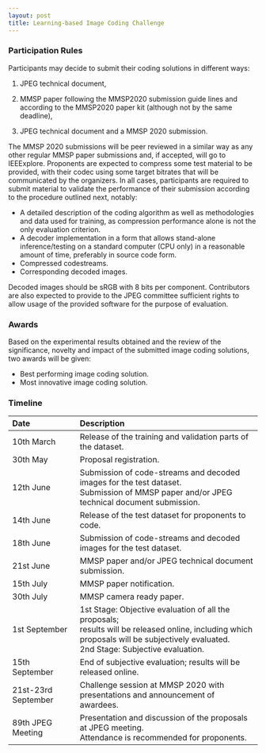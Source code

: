 ```yaml
---
layout: post
title: Learning-based Image Coding Challenge
---
```



### Participation Rules

Participants may decide to submit their coding solutions in different ways:

1. JPEG technical document,

2. MMSP paper following the MMSP2020 submission guide lines and according to the MMSP2020 paper kit (although not by the same deadline),

3. JPEG technical document and a MMSP 2020 submission.

The MMSP 2020 submissions will be peer reviewed in a similar way as any other regular MMSP paper submissions and, if accepted, will go to IEEExplore. Proponents are expected to compress some test material to be provided, with their codec using some target bitrates that will be communicated by the organizers. In all cases, participants are required to submit material to validate the performance of their submission according to the procedure outlined next, notably:

* A detailed description of the coding algorithm as well as methodologies and data used for training, as compression performance alone is not the only evaluation criterion.
* A decoder implementation in a form that allows stand-alone inference/testing on a standard computer (CPU only) in a reasonable amount of time, preferably in source code form.
* Compressed codestreams.
* Corresponding decoded images.

Decoded images should be sRGB with 8 bits per component. Contributors are also expected to provide to the JPEG committee sufficient rights to allow usage of the provided software for the purpose of evaluation.

### Awards

Based on the experimental results obtained and the review of the significance, novelty and impact of the submitted image coding solutions, two awards will be given:
* Best performing image coding solution.
* Most innovative image coding solution.

### Timeline

| Date           			| Description           |
| :------------------------ |:----------------------|
| 10th March       			| Release of the training and validation parts of the dataset. |
| 30th May       			| Proposal registration. |
| 12th June  				| Submission of code-streams and decoded images for the test dataset. <br>Submission of MMSP paper and/or JPEG technical document submission. |
| 14th June  				| Release of the test dataset for proponents to code. |
| 18th June  				| Submission of code-streams and decoded images for the test dataset. |
| 21st June  				| MMSP paper and/or JPEG technical document submission. |
| 15th July  				| MMSP paper notification. |
| 30th July  				| MMSP camera ready paper. |
| 1st September  			| 1st Stage: Objective evaluation of all the proposals; <br>results will be released online, including which proposals will be subjectively evaluated. <br> 2nd Stage: Subjective evaluation. |
| 15th September  			| End of subjective evaluation; results will be released online. |
| 21st-23rd September       | Challenge session at MMSP 2020 with presentations and announcement of awardees. |
| 89th JPEG Meeting  		| Presentation and discussion of the proposals at JPEG meeting. <br>Attendance is recommended for proponents. |